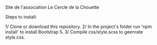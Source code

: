 Site de l'association Le Cercle de la Chouette

Steps to install:

1/ Clone or download this repository.
2/ In the project's folder run 'npm install' to install Bootstrap 5.
3/ Compile css/style.scss to geenrate style.css.
